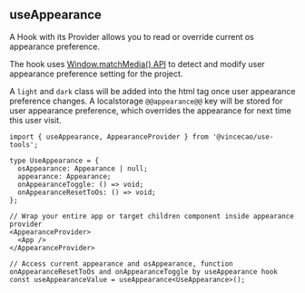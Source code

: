 ## useAppearance

A Hook with its Provider allows you to read or override current os appearance preference. 

The hook uses [Window.matchMedia() API](https://developer.mozilla.org/en-US/docs/Web/API/Window/matchMedia) to detect and modify user appearance preference setting for the project. 

A `light` and `dark` class will be added into the html tag once user appearance preference changes. A localstorage `@@appearance@@` key will be stored for user appearance preference, which overrides the appearance for next time this user visit.


```tsx
import { useAppearance, AppearanceProvider } from '@vincecao/use-tools';

type UseAppearance = {
  osAppearance: Appearance | null;
  appearance: Appearance;
  onAppearanceToggle: () => void;
  onAppearanceResetToOs: () => void;
};

// Wrap your entire app or target children component inside appearance provider
<AppearanceProvider>
  <App />
</AppearanceProvider>

// Access current appearance and osAppearance, function onAppearanceResetToOs and onAppearanceToggle by useAppearance hook
const useAppearanceValue = useAppearance<UseAppearance>();
```
